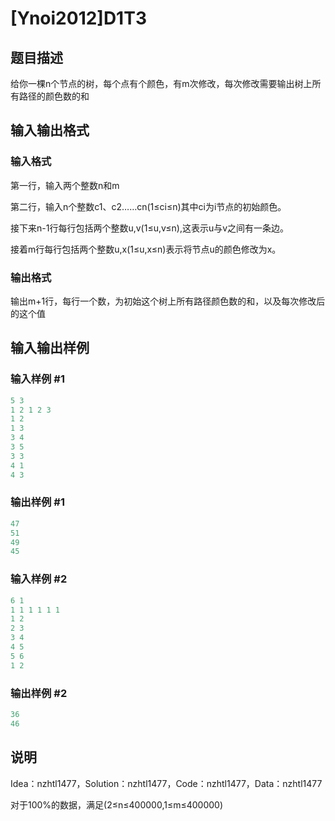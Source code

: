 # [Ynoi2012]D1T3

## 题目描述

给你一棵n个节点的树，每个点有个颜色，有m次修改，每次修改需要输出树上所有路径的颜色数的和

## 输入输出格式

### 输入格式

第一行，输入两个整数n和m

第二行，输入n个整数c1、c2……cn(1≤ci≤n)其中ci为i节点的初始颜色。

接下来n-1行每行包括两个整数u,v(1≤u,v≤n),这表示u与v之间有一条边。

接着m行每行包括两个整数u,x(1≤u,x≤n)表示将节点u的颜色修改为x。

### 输出格式

输出m+1行，每行一个数，为初始这个树上所有路径颜色数的和，以及每次修改后的这个值

## 输入输出样例

### 输入样例 #1

```cpp
5 3
1 2 1 2 3
1 2
1 3
3 4
3 5
3 3
4 1
4 3
```


### 输出样例 #1

```cpp
47
51
49
45
```


### 输入样例 #2

```cpp
6 1
1 1 1 1 1 1
1 2
2 3
3 4
4 5
5 6
1 2
```


### 输出样例 #2

```cpp
36
46
```


## 说明

Idea：nzhtl1477，Solution：nzhtl1477，Code：nzhtl1477，Data：nzhtl1477

对于100%的数据，满足(2≤n≤400000,1≤m≤400000)

